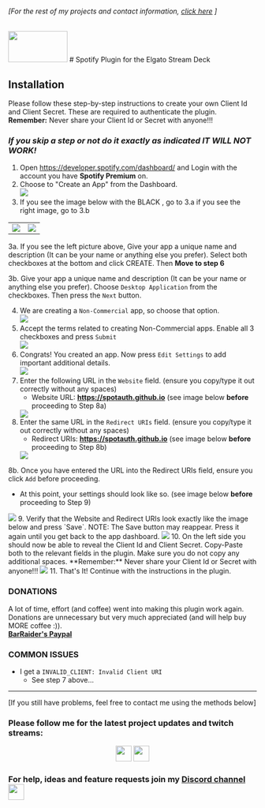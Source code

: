 ###### [For the rest of my projects and contact information, [click here](https://barraider.com) ]

<img src="/images/spotlogo.png" height="63" width="120"/> 
# Spotify Plugin for the Elgato Stream Deck

## Installation
Please follow these step-by-step instructions to create your own Client Id and Client Secret. These are required to authenticate the plugin.  
**Remember:** Never share your Client Id or Secret with anyone!!!

### ***If you skip a step or not do it exactly as indicated IT WILL NOT WORK!***

1. Open <a href="https://developer.spotify.com/dashboard/" target="_blank">https://developer.spotify.com/dashboard/</a> and Login with the account you have **Spotify Premium** on.  
2. Choose to "Create an App" from the Dashboard.  
    <img src="/images/spotauth1.png"/>  
3. If you see the image below with the BLACK , go to 3.a if you see the right image, go to 3.b  

<table>
	<body>
		<tr>
			<td>
				<img src="/images/spotauth2b.png"/>
			</td>
			<td>
				<img src="/images/spotauth2.png"/>
			</td>
		</tr>
	</body>
</table>

   3a. If you see the left picture above, Give your app a unique name and description (It can be your name or anything else you prefer). Select both checkboxes at the bottom and click CREATE. Then <b>Move to step 6</b>  
   
   3b. Give your app a unique name and description (It can be your name or anything else you prefer). Choose `Desktop Application` from the checkboxes. Then press the `Next` button.  
    
4. We are creating a `Non-Commercial` app, so choose that option.  
    <img src="/images/spotauth3.png"/>  
5. Accept the terms related to creating Non-Commercial apps. Enable all 3 checkboxes and press `Submit`  
    <img src="/images/spotauth4.png"/>  
6. Congrats! You created an app. Now press `Edit Settings` to add important additional details.  
    <img src="/images/spotauth5.png"/>  
7. Enter the following URL in the `Website` field. (ensure you copy/type it out correctly without any spaces)  
   * Website URL: **https://spotauth.github.io** (see image below **before** proceeding to Step 8a)
	<img src="/images/spotapp1.png"/>  
8. Enter the same URL in the `Redirect URIs` field. (ensure you copy/type it out correctly without any spaces)  
   * Redirect URIs: **https://spotauth.github.io** (see image below **before** proceeding to Step 8b)  
    <img src="/images/spotapp2.png"/>  
8b. Once you have entered the URL into the Redirect URIs field, ensure you click `Add` before proceeding.  
   * At this point, your settings should look like so. (see image below **before** proceeding to Step 9)  
   <img src="/images/spotapp3.png"/>  
9. Verify that the Website and Redirect URIs look exactly like the  image below and press `Save`. NOTE: The Save button may reappear. Press it again until you get back to the app dashboard.  
    <img src="/images/spotauth7.png"/>  
10. On the left side you should now be able to reveal the Client Id and Client Secret. Copy-Paste both to the relevant fields in the plugin. Make sure you do not copy any additional spaces.  
**Remember:** Never share your Client Id or Secret with anyone!!!  
    <img src="/images/spotauth8.png"/>  
11. That's It! Continue with the instructions in the plugin.  

### **DONATIONS**  
A lot of time, effort (and coffee) went into making this plugin work again. Donations are unnecessary but very much appreciated (and will help buy MORE coffee :)).  
    <b><a href="https://paypal.me/BarRaider">BarRaider's Paypal</a></b>


### COMMON ISSUES
- I get a `INVALID_CLIENT: Invalid Client URI`
	- See step 7 above...

<hr/>

[If you still have problems, feel free to contact me using the methods below]

### Please follow me for the latest project updates and twitch streams:  
<div align="center">
<a href="https://www.twitch.tv/barraider/" alt="@BarRaider"><img src="/images/twitch.png" height="32" width="32"/></a> 
<a href="https://twitter.com/realBarRaider" alt="@realBarRaider"><img src="/images/brtwit.png" height="32" width="32"/></a> 
</div>

### For help, ideas and feature requests join my [Discord channel](http://discord.barraider.com) <a href="http://discord.barraider.com"><img src="/images/discord.png" class="discord-img" height="32" width="32"></a>

